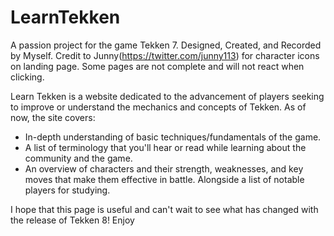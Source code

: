 # LearnTekken
A passion project for the game Tekken 7. Designed, Created, and Recorded by Myself.
Credit to Junny(https://twitter.com/junny113) for character icons on landing page.
Some pages are not complete and will not react when clicking.

Learn Tekken is a website dedicated to the advancement of players seeking to improve or understand the mechanics and concepts of Tekken.
As of now, the site covers:
+ In-depth understanding of basic techniques/fundamentals of the game.
+ A list of terminology that you'll hear or read while learning about the community and the game.
+ An overview of characters and their strength, weaknesses, and key moves that make them effective in battle. Alongside a list of notable players for studying.

I hope that this page is useful and can't wait to see what has changed with the release of Tekken 8!
Enjoy
